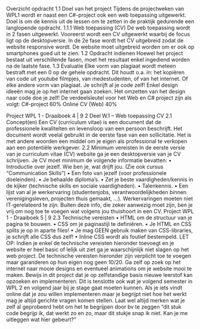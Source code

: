 Overzicht opdracht
1.1 Doel van het project
Tijdens de projectweken van WPL1 wordt er naast een C#-project ook een web
toepassing uitgewerkt. Doel is om de kennis uit de lessen om te zetten in de praktijk
gedurende een langlopende opdracht.
1.1.1 Web toepassing (CV)
De web toepassing wordt in 2 fasen uitgewerkt. Vooreerst wordt een CV uitgewerkt waarbij
de focus ligt op de desktopversie.
In de 2e fase wordt het CV uitgebreid zodat de website responsive wordt. De website moet
uitgebreid worden om er ook op smartphones goed uit te zien.
1.2 Opdracht indienen
Hoewel het project bestaat uit verschillende fasen, moet het resultaat enkel ingediend
worden na de laatste fase.
1.3 Evaluatie
Elke vorm van plagiaat wordt meteen bestraft met een 0 op de gehele opdracht. Dit houdt
o.a. in: het kopiëren van code uit youtube filmpjes, van medestudenten, of van het
internet. Of elke andere vorm van plagiaat. Je schrijft al je code zelf! Enkel design ideeën
mag je op het internet gaan zoeken. Het omzetten van het design naar code doe je zelf!
De verdeelsleutel voor het Web en C# project zijn als volgt:
C#-project 60%
Online CV (Web) 40%





Project WPL 1 - Draaiboek 4 | 9
2 Deel W.1 – Web toepassing CV
2.1 Concept(en)
Een CV (curriculum vitae) is een document dat de professionele kwaliteiten en levensloop van
een persoon beschrijft. Het document wordt veelal gebruikt in de eerste fase van een
sollicitatie. Het is met andere woorden een middel om je eigen als professional te verkopen
aan een potentiële werkgever.
2.2 Minimum vereisten
In de eerste versie van je curriculum vitae (CV) website ga je een desktopversie van je CV
schrijven.
Je CV moet minimum de volgende informatie bevatten:
• Introductie over jezelf. Wie ben je, wat drijft jou. (Zie ook cursus “Communication Skills”)
• Een foto van jezelf (voor professionele doeleinden).
• Je behaalde diploma’s.
• Zet je beste vaardigheden/kennis in de kijker (technische skills en sociale vaardigheden).
• Talenkennis.
• Een lijst van al je werkervaring (studentenjobs, verantwoordelijkheden binnen
verenigingsleven, projecten thuis gemaakt, …). Werkervaringen moeten niet IT-gerelateerd te
zijn.
Buiten deze info, die zeker aanwezig moet zijn, ben je vrij om nog toe te voegen wat volgens
jou thuishoort in een CV.
Project WPL 1 - Draaiboek 5 | 9
2.3 Technische vereisten
• HTML om de structuur van je pagina te bouwen.
• CSS om je paginastijl te definiëren.
• Je HTML en CSS splits je op in aparte files!
• Je mag GEEN gebruik maken van CSS-libraries, je schrijft alle CSS dus zelf!
• Inline CSS wordt als foutief bestempeld.
LET OP: Indien je enkel de technische vereisten hieronder toevoegt en je website er heel basic
of lelijk uit ziet ga je waarschijnlijk niet slagen op het web project. De technische vereisten
hieronder zijn verplicht toe te voegen maar garanderen op hun eigen nog geen 10/20. Ga zelf
op zoek op het internet naar mooie designs en eventueel animations om je website mooi te
maken. Bewijs in dit project dat je op zelfstandige basis nieuwe leerstof kan opzoeken en
implementeren. Dit is tenslotte ook wat je volgend semester in WPL 2 en volgend jaar bij je
stage gaat moeten kunnen. Als je iets vindt online dat je zou willen implementeren maar je
begrijpt niet hoe het werkt mag je altijd gerichte vragen komen stellen. Laat wel altijd
merken wat je zelf al geprobeerd hebt om het te begrijpen door bv te zeggen “dit stuk code
begrijp ik, dat werkt zo en zo, maar dit stukje snap ik niet. Kan je me uitleggen wat hier
gebeurt?”
